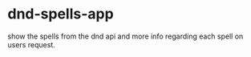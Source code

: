 # dnd-spells-app
show the spells from the dnd api and more info regarding each spell on users request. 
